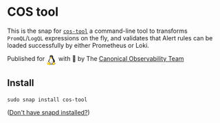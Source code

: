 # COS tool

This is the snap for [`cos-tool`](https://github.com/canonical/cos-tool) a command-line tool to transforms `PromQL`/`LogQL` expressions on the fly, and validates that  Alert rules can be loaded successfully by either Prometheus or Loki.

Published for <img src="https://raw.githubusercontent.com/anythingcodes/slack-emoji-for-techies/gh-pages/emoji/tux.png" align="top" width="24" /> with 💝 by The [Canonical Observability Team](https://charmhub.io/topics/canonical-observability-stack)


## Install

```
sudo snap install cos-tool
```

([Don't have snapd installed?](https://snapcraft.io/docs/core/install))
